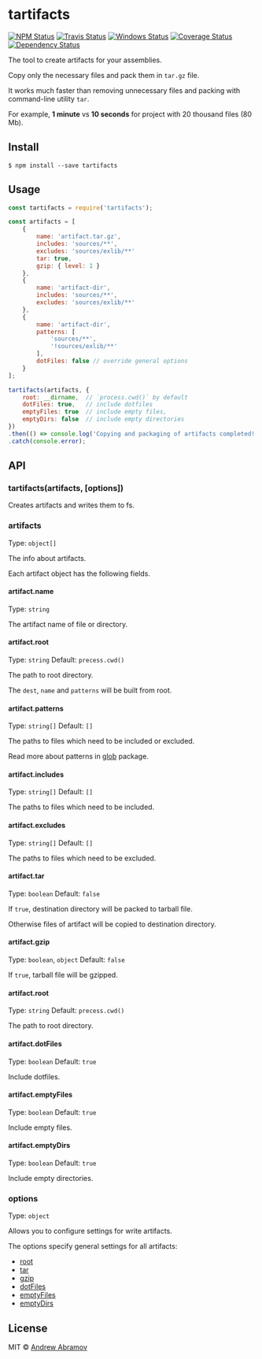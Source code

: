 tartifacts
==========

[![NPM Status][npm-img]][npm]
[![Travis Status][test-img]][travis]
[![Windows Status][appveyor-img]][appveyor]
[![Coverage Status][coverage-img]][coveralls]
[![Dependency Status][david-img]][david]

[npm]:          https://www.npmjs.org/package/tartifacts
[npm-img]:      https://img.shields.io/npm/v/tartifacts.svg

[travis]:       https://travis-ci.org/blond/tartifacts
[test-img]:     https://img.shields.io/travis/blond/tartifacts/master.svg?label=tests

[appveyor]:     https://ci.appveyor.com/project/blond/tartifacts
[appveyor-img]: https://img.shields.io/appveyor/ci/blond/tartifacts/master.svg?label=windows

[coveralls]:    https://coveralls.io/r/blond/tartifacts
[coverage-img]: https://img.shields.io/coveralls/blond/tartifacts/master.svg

[david]:        https://david-dm.org/blond/tartifacts
[david-img]:    https://img.shields.io/david/blond/tartifacts/master.svg


The tool to create artifacts for your assemblies.

Copy only the necessary files and pack them in `tar.gz` file.

It works much faster than removing unnecessary files and packing with command-line utility `tar`.

For example, **1 minute** vs **10 seconds** for project with 20 thousand files (80 Mb).

Install
-------

```
$ npm install --save tartifacts
```

Usage
-----

```js
const tartifacts = require('tartifacts');

const artifacts = [
    {
        name: 'artifact.tar.gz',
        includes: 'sources/**',
        excludes: 'sources/exlib/**'
        tar: true,
        gzip: { level: 1 }
    },
    {
        name: 'artifact-dir',
        includes: 'sources/**',
        excludes: 'sources/exlib/**'
    },
    {
        name: 'artifact-dir',
        patterns: [
            'sources/**',
            '!sources/exlib/**'
        ],
        dotFiles: false // override general options
    }
];

tartifacts(artifacts, {
    root: __dirname,  // `process.cwd()` by default
    dotFiles: true,   // include dotfiles
    emptyFiles: true  // include empty files,
    emptyDirs: false  // include empty directories
})
.then(() => console.log('Copying and packaging of artifacts completed!'))
.catch(console.error);
```

API
---

### tartifacts(artifacts, [options])

Creates artifacts and writes them to fs.

### artifacts

Type: `object[]`

The info about artifacts.

Each artifact object has the following fields.

#### artifact.name

Type: `string`

The artifact name of file or directory.

#### artifact.root

Type: `string`
Default: `precess.cwd()`

The path to root directory.

The `dest`, `name` and `patterns` will be built from root.

#### artifact.patterns

Type: `string[]`
Default: `[]`

The paths to files which need to be included or excluded.

Read more about patterns in [glob](https://github.com/isaacs/node-glob#glob-primer) package.

#### artifact.includes

Type: `string[]`
Default: `[]`

The paths to files which need to be included.

#### artifact.excludes

Type: `string[]`
Default: `[]`

The paths to files which need to be excluded.

#### artifact.tar

Type: `boolean`
Default: `false`

If `true`, destination directory will be packed to tarball file.

Otherwise files of artifact will be copied to destination directory.

#### artifact.gzip

Type: `boolean`, `object`
Default: `false`

If `true`, tarball file will be gzipped.

#### artifact.root

Type: `string`
Default: `precess.cwd()`

The path to root directory.

#### artifact.dotFiles

Type: `boolean`
Default: `true`

Include dotfiles.

#### artifact.emptyFiles

Type: `boolean`
Default: `true`

Include empty files.

#### artifact.emptyDirs

Type: `boolean`
Default: `true`

Include empty directories.

### options

Type: `object`

Allows you to configure settings for write artifacts.

The options specify general settings for all artifacts:

 * [root](#artifactroot)
 * [tar](#artifacttar)
 * [gzip](#artifactgzip)
 * [dotFiles](#artifactdotfiles)
 * [emptyFiles](#artifactemptyfiles)
 * [emptyDirs](#artifactemptydirs)

License
-------

MIT © [Andrew Abramov](https://github.com/blond)
